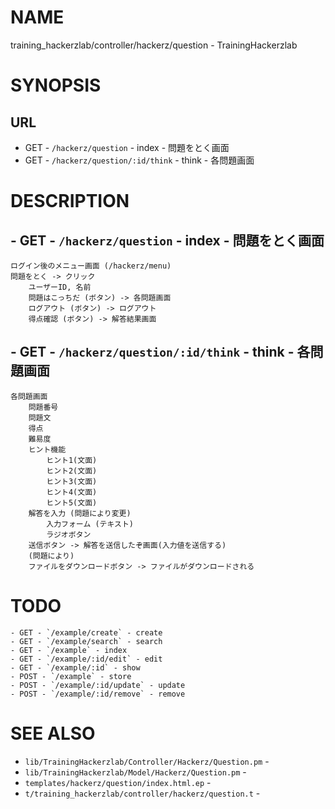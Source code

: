 # NAME

training_hackerzlab/controller/hackerz/question - TrainingHackerzlab

# SYNOPSIS

## URL

- GET - `/hackerz/question` - index - 問題をとく画面
- GET - `/hackerz/question/:id/think` - think - 各問題画面

# DESCRIPTION

## - GET - `/hackerz/question` - index - 問題をとく画面

```
ログイン後のメニュー画面 (/hackerz/menu)
問題をとく -> クリック
    ユーザーID, 名前
    問題はこっちだ (ボタン) -> 各問題画面
    ログアウト (ボタン) -> ログアウト
    得点確認 (ボタン) -> 解答結果画面
```

## - GET - `/hackerz/question/:id/think` - think - 各問題画面

```
各問題画面
    問題番号
    問題文
    得点
    難易度
    ヒント機能
        ヒント1(文面)
        ヒント2(文面)
        ヒント3(文面)
        ヒント4(文面)
        ヒント5(文面)
    解答を入力 (問題により変更)
        入力フォーム (テキスト)
        ラジオボタン
    送信ボタン -> 解答を送信したぞ画面(入力値を送信する)
    (問題により)
    ファイルをダウンロードボタン -> ファイルがダウンロードされる
```

# TODO

```
- GET - `/example/create` - create
- GET - `/example/search` - search
- GET - `/example` - index
- GET - `/example/:id/edit` - edit
- GET - `/example/:id` - show
- POST - `/example` - store
- POST - `/example/:id/update` - update
- POST - `/example/:id/remove` - remove
```

# SEE ALSO

- `lib/TrainingHackerzlab/Controller/Hackerz/Question.pm` -
- `lib/TrainingHackerzlab/Model/Hackerz/Question.pm` -
- `templates/hackerz/question/index.html.ep` -
- `t/training_hackerzlab/controller/hackerz/question.t` -
